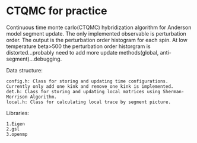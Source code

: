 # CTQMC for practice
Continuous time monte carlo(CTQMC) hybridization algorithm for Anderson model segment update. The only implemented observable is perturbation order. The output is the perturbation order histogram for each spin. At low temperature beta>500 the perturbation order historgram is distorted...probably need to add more update methods(global, anti-segment)...debugging. 

Data structure:

    config.h: Class for storing and updating time configurations. Currently only add one kink and remove one kink is implemented.
    det.h: Class for storing and updating local matrices using Sherman-Morrison Algorithm.
    local.h: Class for calculating local trace by segment picture.

Libraries:

    1.Eigen
    2.gsl
    3.openmp

